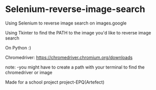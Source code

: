# Selenium-reverse-image-search

Using Selenium to reverse image search on images.google 

Using Tkinter to find the PATH to the image you'd like to reverse image search

On Python :)

Chromedriver: https://chromedriver.chromium.org/downloads

note:
-you might have to create a path with your terminal to find the chromedriver or image

Made for a school project
project-EPQ(Artefect)
